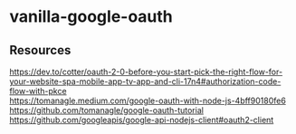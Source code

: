 # vanilla-google-oauth

## Resources
https://dev.to/cotter/oauth-2-0-before-you-start-pick-the-right-flow-for-your-website-spa-mobile-app-tv-app-and-cli-17n4#authorization-code-flow-with-pkce </br>
https://tomanagle.medium.com/google-oauth-with-node-js-4bff90180fe6 </br>
https://github.com/tomanagle/google-oauth-tutorial </br>
https://github.com/googleapis/google-api-nodejs-client#oauth2-client </br>
